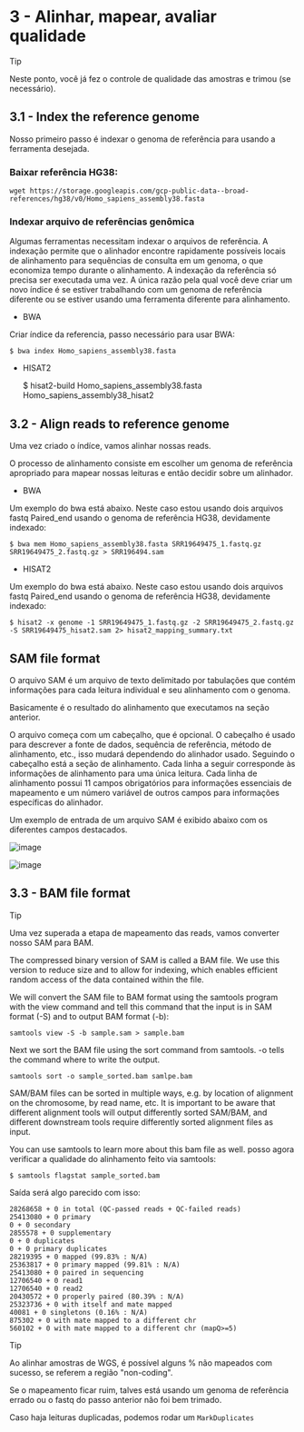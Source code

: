 # 3 - Alinhar, mapear, avaliar qualidade

> [!TIP]
> Neste ponto, você já fez o controle de qualidade das amostras e trimou (se necessário).

## 3.1 - Index the reference genome

Nosso primeiro passo é indexar o genoma de referência para usando a ferramenta desejada. 

### Baixar referência HG38:
    
    wget https://storage.googleapis.com/gcp-public-data--broad-references/hg38/v0/Homo_sapiens_assembly38.fasta


### Indexar arquivo de referências genômica

Algumas ferramentas necessitam indexar o arquivos de referência.
A indexação permite que o alinhador encontre rapidamente possíveis locais de alinhamento para sequências de consulta em um genoma, o que economiza tempo durante o alinhamento. 
A indexação da referência só precisa ser executada uma vez. 
A única razão pela qual você deve criar um novo índice é se estiver trabalhando com um genoma de referência diferente ou se estiver usando uma ferramenta diferente para alinhamento.

- BWA

Criar índice da referencia, passo necessário para usar BWA:

    $ bwa index Homo_sapiens_assembly38.fasta

- HISAT2

    $ hisat2-build Homo_sapiens_assembly38.fasta Homo_sapiens_assembly38_hisat2



## 3.2 - Align reads to reference genome

Uma vez criado o índíce, vamos alinhar nossas reads.

O processo de alinhamento consiste em escolher um genoma de referência apropriado para mapear nossas leituras e então decidir sobre um alinhador. 

- BWA

Um exemplo do bwa está abaixo. Neste caso estou usando dois arquivos fastq Paired_end usando o genoma de referência HG38, devidamente indexado:

    $ bwa mem Homo_sapiens_assembly38.fasta SRR19649475_1.fastq.gz SRR19649475_2.fastq.gz > SRR196494.sam

- HISAT2

Um exemplo do bwa está abaixo. Neste caso estou usando dois arquivos fastq Paired_end usando o genoma de referência HG38, devidamente indexado:

    $ hisat2 -x genome -1 SRR19649475_1.fastq.gz -2 SRR19649475_2.fastq.gz -S SRR19649475_hisat2.sam 2> hisat2_mapping_summary.txt



## SAM file format

O arquivo SAM é um arquivo de texto delimitado por tabulações que contém informações para cada leitura individual e seu alinhamento com o genoma. 

Basicamente é o resultado do alinhamento que executamos na seção anterior.

O arquivo começa com um cabeçalho, que é opcional. O cabeçalho é usado para descrever a fonte de dados, sequência de referência, método de alinhamento, etc., isso mudará dependendo do alinhador usado. 
Seguindo o cabeçalho está a seção de alinhamento. Cada linha a seguir corresponde às informações de alinhamento para uma única leitura. Cada linha de alinhamento possui 11 campos obrigatórios para informações essenciais de mapeamento e um número variável de outros campos para informações específicas do alinhador. 

Um exemplo de entrada de um arquivo SAM é exibido abaixo com os diferentes campos destacados.

![image](https://github.com/vergani/BioInfo/assets/35334365/d04ac79e-b690-4eb2-bf3c-44e2e329b2de)

![image](https://github.com/vergani/BioInfo/assets/35334365/1d22f2ad-54a6-495c-8162-aabb442810ed)



## 3.3 - BAM file format

> [!TIP]
> Uma vez superada a etapa de mapeamento das reads, vamos converter nosso SAM para BAM.

The compressed binary version of SAM is called a BAM file. We use this version to reduce size and to allow for indexing, which enables efficient random access of the data contained within the file.

We will convert the SAM file to BAM format using the samtools program with the view command and tell this command that the input is in SAM format (-S) and to output BAM format (-b):

    samtools view -S -b sample.sam > sample.bam

Next we sort the BAM file using the sort command from samtools. -o tells the command where to write the output.

    samtools sort -o sample_sorted.bam samlpe.bam 

SAM/BAM files can be sorted in multiple ways, e.g. by location of alignment on the chromosome, by read name, etc. It is important to be aware that different alignment tools will output differently sorted SAM/BAM, and different downstream tools require differently sorted alignment files as input.

You can use samtools to learn more about this bam file as well.
posso agora verificar a qualidade do alinhamento feito via samtools:

    $ samtools flagstat sample_sorted.bam

Saída será algo parecido com isso:

    28268658 + 0 in total (QC-passed reads + QC-failed reads)
    25413080 + 0 primary
    0 + 0 secondary
    2855578 + 0 supplementary
    0 + 0 duplicates
    0 + 0 primary duplicates
    28219395 + 0 mapped (99.83% : N/A)
    25363817 + 0 primary mapped (99.81% : N/A)
    25413080 + 0 paired in sequencing
    12706540 + 0 read1
    12706540 + 0 read2
    20430572 + 0 properly paired (80.39% : N/A)
    25323736 + 0 with itself and mate mapped
    40081 + 0 singletons (0.16% : N/A)
    875302 + 0 with mate mapped to a different chr
    560102 + 0 with mate mapped to a different chr (mapQ>=5)


> [!TIP]
> Ao alinhar amostras de WGS, é possível alguns % não mapeados com sucesso, se referem a região "non-coding".
>
> Se o mapeamento ficar ruim, talves está usando um genoma de referência errado ou o fastq do passo anterior não foi bem trimado.
>
> Caso haja leituras duplicadas, podemos rodar um `MarkDuplicates`






